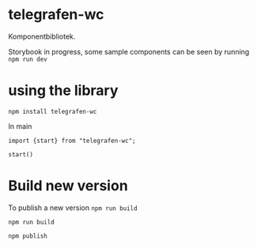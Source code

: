 # telegrafen-wc
Komponentbibliotek. 

Storybook in progress, some sample components can be seen by running `npm run dev`

# using the library
`npm install telegrafen-wc`

In main
```
import {start} from "telegrafen-wc";

start()

```


# Build new version
To publish a new version
`npm run build`

`npm run build`

`npm publish`


